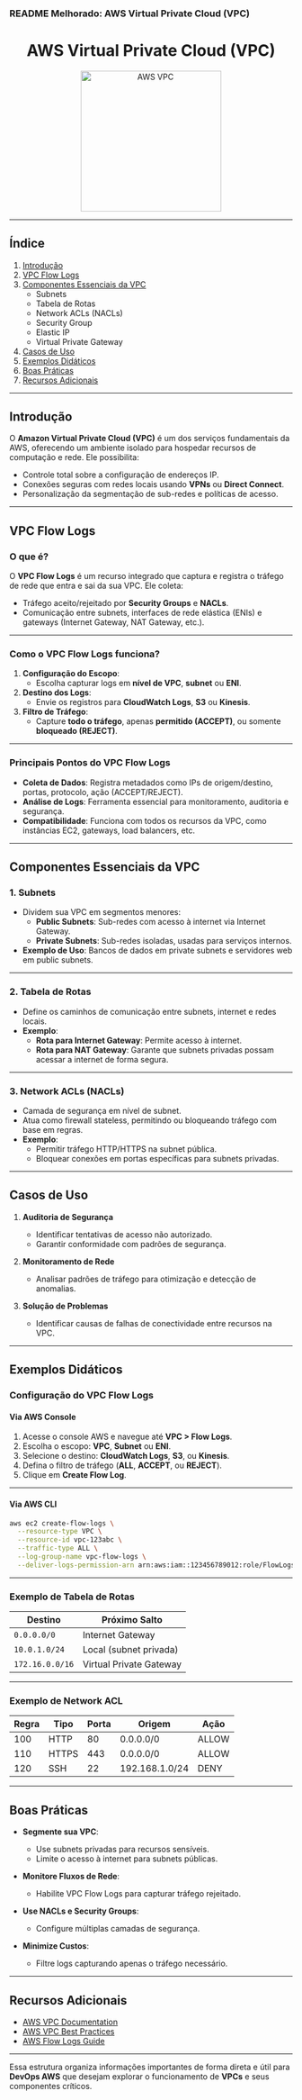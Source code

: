 ### **README Melhorado: AWS Virtual Private Cloud (VPC)**

<h1 align="center"> AWS Virtual Private Cloud (VPC) </h1>

<div align="center">
    <img width="250px" src="https://d2908q01vomqb2.cloudfront.net/2ecdfb855115a9b7e5cf06a5762334586b60d8e4/2021/09/28/AWS-VPC.png" alt="AWS VPC">
</div>

---

## **Índice**
1. [Introdução](#introdução)
2. [VPC Flow Logs](#vpc-flow-logs)
3. [Componentes Essenciais da VPC](#componentes-essenciais-da-vpc)
   - Subnets
   - Tabela de Rotas
   - Network ACLs (NACLs)
   - Security Group
   - Elastic IP
   - Virtual Private Gateway
4. [Casos de Uso](#casos-de-uso)
5. [Exemplos Didáticos](#exemplos-didáticos)
6. [Boas Práticas](#boas-práticas)
7. [Recursos Adicionais](#recursos-adicionais)

---

## **Introdução**

O **Amazon Virtual Private Cloud (VPC)** é um dos serviços fundamentais da AWS, oferecendo um ambiente isolado para hospedar recursos de computação e rede. Ele possibilita:
- Controle total sobre a configuração de endereços IP.
- Conexões seguras com redes locais usando **VPNs** ou **Direct Connect**.
- Personalização da segmentação de sub-redes e políticas de acesso.

---

## **VPC Flow Logs**

### O que é?
O **VPC Flow Logs** é um recurso integrado que captura e registra o tráfego de rede que entra e sai da sua VPC. Ele coleta:
- Tráfego aceito/rejeitado por **Security Groups** e **NACLs**.
- Comunicação entre subnets, interfaces de rede elástica (ENIs) e gateways (Internet Gateway, NAT Gateway, etc.).

---

### **Como o VPC Flow Logs funciona?**
1. **Configuração do Escopo**:
   - Escolha capturar logs em **nível de VPC**, **subnet** ou **ENI**.
2. **Destino dos Logs**:
   - Envie os registros para **CloudWatch Logs**, **S3** ou **Kinesis**.
3. **Filtro de Tráfego**:
   - Capture **todo o tráfego**, apenas **permitido (ACCEPT)**, ou somente **bloqueado (REJECT)**.

---

### **Principais Pontos do VPC Flow Logs**
- **Coleta de Dados**: Registra metadados como IPs de origem/destino, portas, protocolo, ação (ACCEPT/REJECT).
- **Análise de Logs**: Ferramenta essencial para monitoramento, auditoria e segurança.
- **Compatibilidade**: Funciona com todos os recursos da VPC, como instâncias EC2, gateways, load balancers, etc.

---

## **Componentes Essenciais da VPC**

### **1. Subnets**
- Dividem sua VPC em segmentos menores:
  - **Public Subnets**: Sub-redes com acesso à internet via Internet Gateway.
  - **Private Subnets**: Sub-redes isoladas, usadas para serviços internos.
- **Exemplo de Uso**: Bancos de dados em private subnets e servidores web em public subnets.

---

### **2. Tabela de Rotas**
- Define os caminhos de comunicação entre subnets, internet e redes locais.
- **Exemplo**:
  - **Rota para Internet Gateway**: Permite acesso à internet.
  - **Rota para NAT Gateway**: Garante que subnets privadas possam acessar a internet de forma segura.

---

### **3. Network ACLs (NACLs)**
- Camada de segurança em nível de subnet.
- Atua como firewall stateless, permitindo ou bloqueando tráfego com base em regras.
- **Exemplo**:
  - Permitir tráfego HTTP/HTTPS na subnet pública.
  - Bloquear conexões em portas específicas para subnets privadas.

---

## **Casos de Uso**

1. **Auditoria de Segurança**
   - Identificar tentativas de acesso não autorizado.
   - Garantir conformidade com padrões de segurança.

2. **Monitoramento de Rede**
   - Analisar padrões de tráfego para otimização e detecção de anomalias.

3. **Solução de Problemas**
   - Identificar causas de falhas de conectividade entre recursos na VPC.

---

## **Exemplos Didáticos**

### **Configuração do VPC Flow Logs**
#### **Via AWS Console**
1. Acesse o console AWS e navegue até **VPC > Flow Logs**.
2. Escolha o escopo: **VPC**, **Subnet** ou **ENI**.
3. Selecione o destino: **CloudWatch Logs**, **S3**, ou **Kinesis**.
4. Defina o filtro de tráfego (**ALL**, **ACCEPT**, ou **REJECT**).
5. Clique em **Create Flow Log**.

---

#### **Via AWS CLI**
```bash
aws ec2 create-flow-logs \
  --resource-type VPC \
  --resource-id vpc-123abc \
  --traffic-type ALL \
  --log-group-name vpc-flow-logs \
  --deliver-logs-permission-arn arn:aws:iam::123456789012:role/FlowLogsRole
```

---

### **Exemplo de Tabela de Rotas**
| Destino         | Próximo Salto          |
|------------------|------------------------|
| `0.0.0.0/0`      | Internet Gateway       |
| `10.0.1.0/24`    | Local (subnet privada) |
| `172.16.0.0/16`  | Virtual Private Gateway|

---

### **Exemplo de Network ACL**
| Regra | Tipo      | Porta  | Origem       | Ação   |
|-------|-----------|--------|--------------|--------|
| 100   | HTTP      | 80     | 0.0.0.0/0    | ALLOW  |
| 110   | HTTPS     | 443    | 0.0.0.0/0    | ALLOW  |
| 120   | SSH       | 22     | 192.168.1.0/24 | DENY |

---

## **Boas Práticas**

- **Segmente sua VPC**:
  - Use subnets privadas para recursos sensíveis.
  - Limite o acesso à internet para subnets públicas.
  
- **Monitore Fluxos de Rede**:
  - Habilite VPC Flow Logs para capturar tráfego rejeitado.
  
- **Use NACLs e Security Groups**:
  - Configure múltiplas camadas de segurança.
  
- **Minimize Custos**:
  - Filtre logs capturando apenas o tráfego necessário.

---

## **Recursos Adicionais**
- [AWS VPC Documentation](https://docs.aws.amazon.com/vpc/)
- [AWS VPC Best Practices](https://aws.amazon.com/architecture/)
- [AWS Flow Logs Guide](https://docs.aws.amazon.com/vpc/latest/userguide/flow-logs.html)

---

Essa estrutura organiza informações importantes de forma direta e útil para **DevOps AWS** que desejam explorar o funcionamento de **VPCs** e seus componentes críticos.